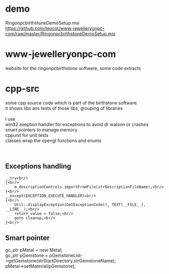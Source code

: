 # demo 
RingonpcbirthstoneDemoSetup.msi </br>
https://github.com/teocot/www-jewelleryonpc-com/raw/master/RingonpcbirthstoneDemoSetup.msi</br>

# www-jewelleryonpc-com
website for the ringonpcbirthstone software, some code extracts</br>

# cpp-src
some cpp source code which is part of the birthstone software<br/>
it shows libs ans tests of those libs, grouping of libraries <br/><br/>
I use <br/>
win32 exeption handler for exceptions to avoid dr watson or crashes<br/>
smart pointers to manage memory <br/>
cppunit for unit tests<br/>
classes wrap the opengl functions and enums<br/>

<br/>

## Exceptions handling<br/>
	__try<br/>
	{<br/>
		m_descriptionControls.importFromFile(strDescriptionFileName);<br/>
	}<br/>
	__except(EXCEPTION_EXECUTE_HANDLER)<br/>
	{<br/>
		Util::displayException(GetExceptionCode(), TEXT(__FILE__), __LINE__);<br/>
		return_value = false;<br/>
		goto cleanup;<br/>
	}<br/>
  
 ## Smart pointer <br/>
 gc_ptr<JMaterial> pMetal = new Metal;<br/>
 gc_ptr<JMaterial> pGemstone = pGemstoneList->getGemstone(strStartDirectory,strGemstoneName);<br/>
 pMetal->setMaterial(pGemstone);
	
